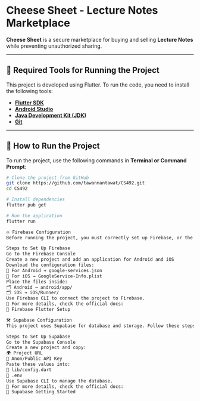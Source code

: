 # Cheese Sheet - Lecture Notes Marketplace

**Cheese Sheet** is a secure marketplace for buying and selling **Lecture Notes** while preventing unauthorized sharing.  

---

## 📌 Required Tools for Running the Project

This project is developed using Flutter. To run the code, you need to install the following tools:

- **[Flutter SDK](https://flutter.dev/docs/get-started/install)**
- **[Android Studio](https://developer.android.com/studio)**
- **[Java Development Kit (JDK)](https://www.oracle.com/java/technologies/javase-jdk11-downloads.html)**
- **[Git](https://git-scm.com/downloads)**

---

## 🚀 How to Run the Project

To run the project, use the following commands in **Terminal or Command Prompt**:

```sh
# Clone the project from GitHub
git clone https://github.com/tawannantawat/CS492.git
cd CS492

# Install dependencies
flutter pub get

# Run the application
flutter run

🔥 Firebase Configuration
Before running the project, you must correctly set up Firebase, or the app will not connect to the backend.

Steps to Set Up Firebase
Go to the Firebase Console
Create a new project and add an application for Android and iOS
Download the configuration files:
📂 For Android → google-services.json
📂 For iOS → GoogleService-Info.plist
Place the files inside:
🗂 Android → android/app/
🗂 iOS → iOS/Runner/
Use Firebase CLI to connect the project to Firebase.
📖 For more details, check the official docs:
🔗 Firebase Flutter Setup

🛠 Supabase Configuration
This project uses Supabase for database and storage. Follow these steps to configure it:

Steps to Set Up Supabase
Go to the Supabase Console
Create a new project and copy:
🌍 Project URL
🔑 Anon/Public API Key
Paste these values into:
📄 lib/config.dart
📄 .env
Use Supabase CLI to manage the database.
📖 For more details, check the official docs:
🔗 Supabase Getting Started
